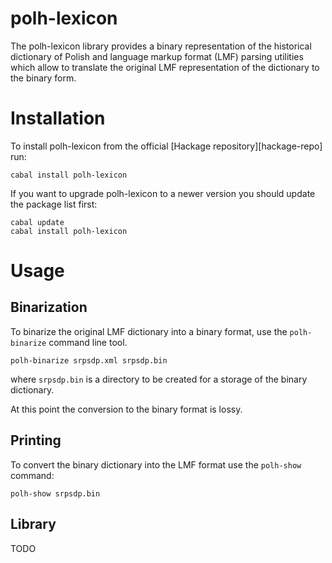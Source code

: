 polh-lexicon
============

The polh-lexicon library provides a binary representation of the historical dictionary of Polish and language markup format (LMF) parsing utilities which allow to translate the original LMF representation of the dictionary to the binary form. 


Installation
============

To install polh-lexicon from the official [Hackage repository][hackage-repo] run:

    cabal install polh-lexicon

If you want to upgrade polh-lexicon to a newer version you should
update the package list first:

    cabal update 
    cabal install polh-lexicon


Usage
=====

Binarization
------------

To binarize the original LMF dictionary into a binary format, use the
`polh-binarize` command line tool.

    polh-binarize srpsdp.xml srpsdp.bin

where `srpsdp.bin` is a directory to be created for a storage of the
binary dictionary.

At this point the conversion to the binary format is lossy.

Printing
--------

To convert the binary dictionary into the LMF format use the `polh-show` command:

    polh-show srpsdp.bin

Library
-------

TODO


<!--
Ideas
=====

* Library could provide separate DTD schemas for validation of entire
  dictionary or dictionary fragments.
-->
